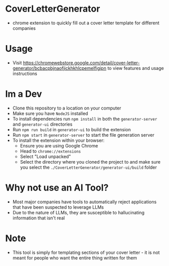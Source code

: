# CoverLetterGenerator
- chrome extension to quickly fill out a cover letter template for different companies

# Usage
- Visit https://chromewebstore.google.com/detail/cover-letter-generator/bcbacpbjnaofjickhkhlcpemelfigipn to view features and usage instructions

# Im a Dev
- Clone this repository to a location on your computer
- Make sure you have `NodeJS` installed
- To install dependencies run `npm install` in both the `generator-server` and `generator-ui` directories
- Run `npm run build` in `generator-ui` to build the extension
- Run `npm start` in `generator-server` to start the file generation server
- To install the extension within your browser:
    - Ensure you are using Google Chrome
    - Head to `chrome://extensions`
    - Select "Load unpacked"
    - Select the directory where you cloned the project to and make sure you select the `./CoverLetterGenerator/generator-ui/build` folder

# Why not use an AI Tool?
- Most major companies have tools to automatically reject applications that have been suspected to leverage LLMs
- Due to the nature of LLMs, they are susceptible to hallucinating information that isn't real

# Note
- This tool is simply for templating sections of your cover letter - it is not meant for people who want the
entire thing written for them